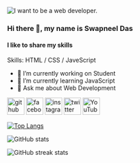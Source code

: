 ![I want to be a web developer.](https://blogger.googleusercontent.com/img/b/R29vZ2xl/AVvXsEhxMSYWWwAnX6miWpJkbmEiJ2VIsNQ8jMyLoTHVqrk-CbQqnN4p80Wk9XQhmZmr-clSk2tpB6LEzVyCGi_plIPf9czh_vykyzbE4gaGNfi1fv2jwE3fJqKfj7329n2bC-SypoWZA_mjJKoDsWEHis5mEfhrU-Q6QGqhruHKvjauu-ujpb6a0kHJyRA4H2kv/s3151/1696016817037-01-01-01.jpg)
### Hi there 👋, my name is Swapneel Das
#### I like to share my skills



Skills: HTML / CSS / JaveScript 

- 🔭 I’m currently working on Student 
- 🌱 I’m currently learning JavaScript
- 💬 Ask me about Web Development 


[<img src='https://cdn.jsdelivr.net/npm/simple-icons@3.0.1/icons/github.svg' alt='github' height='40'>](https://github.com/swapneeldas4)  [<img src='https://cdn.jsdelivr.net/npm/simple-icons@3.0.1/icons/facebook.svg' alt='facebook' height='40'>](https://www.facebook.com/swapneel.das.sajeeb)  [<img src='https://cdn.jsdelivr.net/npm/simple-icons@3.0.1/icons/instagram.svg' alt='instagram' height='40'>](https://www.instagram.com/swapneel_das/)  [<img src='https://cdn.jsdelivr.net/npm/simple-icons@3.0.1/icons/twitter.svg' alt='twitter' height='40'>](https://twitter.com/swapneel_das__)  [<img src='https://cdn.jsdelivr.net/npm/simple-icons@3.0.1/icons/youtube.svg' alt='YouTube' height='40'>](https://www.youtube.com/channel/swapneelalways)  

[![Top Langs](https://github-readme-stats.vercel.app/api/top-langs/?username=swapneeldas4)](https://github.com/anuraghazra/github-readme-stats)

![GitHub stats](https://github-readme-stats.vercel.app/api?username=swapneeldas4&show_icons=true)  

![GitHub streak stats](https://streak-stats.demolab.com/?user=swapneeldas4)  

